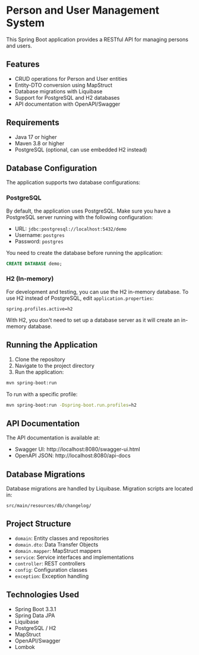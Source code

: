 # Person and User Management System

This Spring Boot application provides a RESTful API for managing persons and users.

## Features

- CRUD operations for Person and User entities
- Entity-DTO conversion using MapStruct
- Database migrations with Liquibase
- Support for PostgreSQL and H2 databases
- API documentation with OpenAPI/Swagger

## Requirements

- Java 17 or higher
- Maven 3.8 or higher
- PostgreSQL (optional, can use embedded H2 instead)

## Database Configuration

The application supports two database configurations:

### PostgreSQL

By default, the application uses PostgreSQL. Make sure you have a PostgreSQL server running with the following configuration:

- URL: `jdbc:postgresql://localhost:5432/demo`
- Username: `postgres`
- Password: `postgres`

You need to create the database before running the application:

```sql
CREATE DATABASE demo;
```

### H2 (In-memory)

For development and testing, you can use the H2 in-memory database. To use H2 instead of PostgreSQL, edit `application.properties`:

```properties
spring.profiles.active=h2
```

With H2, you don't need to set up a database server as it will create an in-memory database.

## Running the Application

1. Clone the repository
2. Navigate to the project directory
3. Run the application:

```bash
mvn spring-boot:run
```

To run with a specific profile:

```bash
mvn spring-boot:run -Dspring-boot.run.profiles=h2
```

## API Documentation

The API documentation is available at:

- Swagger UI: http://localhost:8080/swagger-ui.html
- OpenAPI JSON: http://localhost:8080/api-docs

## Database Migrations

Database migrations are handled by Liquibase. Migration scripts are located in:

```
src/main/resources/db/changelog/
```

## Project Structure

- `domain`: Entity classes and repositories
- `domain.dto`: Data Transfer Objects
- `domain.mapper`: MapStruct mappers
- `service`: Service interfaces and implementations
- `controller`: REST controllers
- `config`: Configuration classes
- `exception`: Exception handling

## Technologies Used

- Spring Boot 3.3.1
- Spring Data JPA
- Liquibase
- PostgreSQL / H2
- MapStruct
- OpenAPI/Swagger
- Lombok 